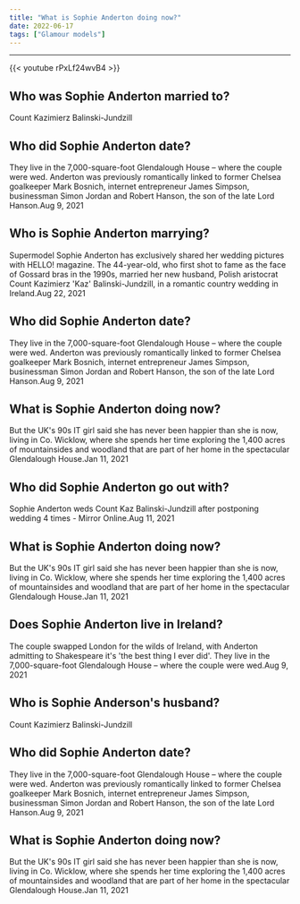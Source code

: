```yaml
---
title: "What is Sophie Anderton doing now?"
date: 2022-06-17
tags: ["Glamour models"]
---
```


---
{{< youtube rPxLf24wvB4 >}}
## Who was Sophie Anderton married to?
Count Kazimierz Balinski-Jundzill

## Who did Sophie Anderton date?
They live in the 7,000-square-foot Glendalough House – where the couple were wed. Anderton was previously romantically linked to former Chelsea goalkeeper Mark Bosnich, internet entrepreneur James Simpson, businessman Simon Jordan and Robert Hanson, the son of the late Lord Hanson.Aug 9, 2021

## Who is Sophie Anderton marrying?
Supermodel Sophie Anderton has exclusively shared her wedding pictures with HELLO! magazine. The 44-year-old, who first shot to fame as the face of Gossard bras in the 1990s, married her new husband, Polish aristocrat Count Kazimierz 'Kaz' Balinski-Jundzill, in a romantic country wedding in Ireland.Aug 22, 2021

## Who did Sophie Anderton date?
They live in the 7,000-square-foot Glendalough House – where the couple were wed. Anderton was previously romantically linked to former Chelsea goalkeeper Mark Bosnich, internet entrepreneur James Simpson, businessman Simon Jordan and Robert Hanson, the son of the late Lord Hanson.Aug 9, 2021

## What is Sophie Anderton doing now?
But the UK's 90s IT girl said she has never been happier than she is now, living in Co. Wicklow, where she spends her time exploring the 1,400 acres of mountainsides and woodland that are part of her home in the spectacular Glendalough House.Jan 11, 2021

## Who did Sophie Anderton go out with?
Sophie Anderton weds Count Kaz Balinski-Jundzill after postponing wedding 4 times - Mirror Online.Aug 11, 2021

## What is Sophie Anderton doing now?
But the UK's 90s IT girl said she has never been happier than she is now, living in Co. Wicklow, where she spends her time exploring the 1,400 acres of mountainsides and woodland that are part of her home in the spectacular Glendalough House.Jan 11, 2021

## Does Sophie Anderton live in Ireland?
The couple swapped London for the wilds of Ireland, with Anderton admitting to Shakespeare it's 'the best thing I ever did'. They live in the 7,000-square-foot Glendalough House – where the couple were wed.Aug 9, 2021

## Who is Sophie Anderson's husband?
Count Kazimierz Balinski-Jundzill

## Who did Sophie Anderton date?
They live in the 7,000-square-foot Glendalough House – where the couple were wed. Anderton was previously romantically linked to former Chelsea goalkeeper Mark Bosnich, internet entrepreneur James Simpson, businessman Simon Jordan and Robert Hanson, the son of the late Lord Hanson.Aug 9, 2021

## What is Sophie Anderton doing now?
But the UK's 90s IT girl said she has never been happier than she is now, living in Co. Wicklow, where she spends her time exploring the 1,400 acres of mountainsides and woodland that are part of her home in the spectacular Glendalough House.Jan 11, 2021

